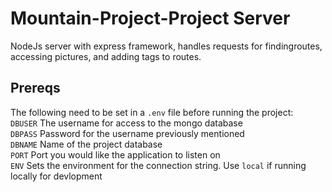# Mountain-Project-Project Server
NodeJs server with express framework, handles requests for findingroutes, accessing pictures, and adding tags to routes.

## Prereqs
The following need to be set in a `.env` file before running the project:  
`DBUSER` The username for access to the mongo database  
`DBPASS` Password for the username previously mentioned  
`DBNAME` Name of the project database  
`PORT`   Port you would like the application to listen on  
`ENV`    Sets the environment for the connection string. Use `local` if running locally for devlopment